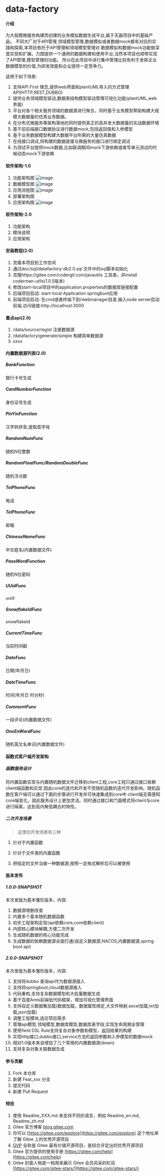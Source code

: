 # data-factory

#### 介绍
为大规模微服务构建而创建的业务模拟数据生成平台,属于天画项目中的基础产品。
不同大厂对于API管理,领域模型管理,数据模拟或者数据mock都有对应的实践和探索,本项目依托于API管理和领域模型管理对
数据模拟和数据mock功能做深度实现和扩展。力图提供一个通用的数据构建和使用平台,当然本项目也顺带实现了API管理,模型管理的功能。
所以在此项目中进行集中管理比较有利于发挥企业数据模型的价值,为研发效能和企业提供一定竞争力。

适用于如下场景:
1. 支持API First 理念,提供web界面和plantUML导入的方式管理API(HTTP,REST,DUBBO)
2. 提供业务领域模型驱动,数据表结构模型驱动管理可视化功能(plantUML,web界面)
3. 平台对各个相关服务领域的数据源进行聚合，同时基于业务模型帮助构建大规模大数据量的仿真业务数据。
4. 在分布式微服务等架构落地的同时提供真正的高并发大数据量的实战数据环境
5. 基于前后端接口数据协议进行数据mock,包括返回值和入参模型
6. 基于业务数据模型构建大数据平台所需的大量仿真数据
7. 在线接口调试,将构建的数据直接与微服务的接口进行绑定调试
8. 为测试平台提供mock数据,比如联调期间mock下游依赖或者写单元测试的时候动态mock下游依赖


#### 软件架构-1.0
1.  功能架构图
![image](doc/img/天画-数据工厂平台.png) 
2.  数据模型图
![image](doc/img/天画-数据工厂模型图.png) 
3.  应用流程图
![image](doc/img/天画-数据工厂流程图.png) 
4.  部署架构图
5.  应用架构图
![image](doc/img/天画-数据工厂项目功能架构图.png) 

#### 软件架构-2.0
1. 功能架构
2. 模块说明
3. 应用架构

#### 安装教程(2.0)
1. 克隆本项目到工作空间
2. 通过doc/sql/datafactory-db2.0.sql 文件中的sql脚本初始化
3. 克隆https://gitee.com/codergit.com/javautils 工具类，并install coderman-utils(1.0.5版本)
4. 修改start-local项目中的application.properties的数据库链接配置
5. 后端项目启动: start-local Application springboot应用
6. 前端项目启动: 在cmd或者终端下到/webmanager目录,输入node server启动前端,访问链接:http://localhost:3000



#### 重点api(2.0)

1.  /data/source/regist  注册数据源
2.  /datafactory/generate/simple  构建简单数据源
3.  xxxx



#### 内置数据源列表(2.0)

#####  BankFunction
银行卡号生成

#####  CardNumberFunction
身份证号生成

#####  PinYinFunction
汉字转拼音,提取首字母

#####  RandomNumFunc
随机N位整数

#####  RandomFloatFunc/RandomDoubleFunc
随机浮点数

#####  TelPhoneFunc
电话

#####  TelPhoneFunc
邮箱

#####  ChineseNameFunc
中文姓名(内置数据文件)

##### PassWordFunction
随机N位密码

##### UUidFunc
uuid

##### SnowflakeIdFunc
snowflakeId

##### CurrentTimeFunc
当前时间戳

##### DateFunc
日期(年月日)

##### DateTimeFunc
时间(年月日 时分秒)

##### CommentFunc
一段评论(内置数据文件)

##### OneEnWordFunc
随机英文名单词(内置数据文件)



#### 函数式客户端开发架构
##### 函数服务设计
将内置函数实现与内置随机数据文件迁移到client工程,core工程只通过接口依赖client端函数和实现
因此core的迭代和开发不受随机函数的迭代开发影响。随机函数在客户端可以通过下面的步骤进行开发并可快速集成到core中
client端无需感知core端变化，因此服务设计上更加灵活。同时通过接口和门面模式将client与core进行隔离，达到高内聚低耦合的特性。
##### 二次开发场景
>这里的开发场景有三种
1. 针对于内置函数 
    
2. 针对于文件类的内置函数

3. 把指定的文件当做一种数据源,按照一定格式解析后可以被使用


#### 版本发布

#####  1.0.0-SNAPSHOT
本次发版为基本雏形版本，内容:
1.  数据源增删改查
2.  内置多个基本随机数据函数
3.  初步工程架构定型(api依赖core,core依赖client)
4.  内部核心模块解耦,方便二次开发
5.  生成随机数据的核心功能完成
6.  生成数据的依赖数据源全面打通(自定义数据源,NACOS,内置数据源,spring boot api)

#####  2.0.0-SNAPSHOT
本次发版为基本雏形版本，内容:
1. 支持将dubbo 查询api作为数据源接入
2. 支持将springboot,cloud数据源接入
3. 代码重构,支持复杂数据模型和大批量数据生成
4. 基于百度Amis前端低代码框架，增加可视化管理界面
5. 支持自定义数据集加载(数据加载，数据属性绑定,大文件映射,excel加载,txt加载,json加载)
6. 调整工程模块,适应项目需求
7. 管理api模型,领域模型,数据库模型,数据库表字段,实现生命周期全管理
8. 使用field DSL Rule支持复杂对象参数和模型，返回结果的构建
9. 实现http接口,dubbo接口,service方法的返回参数和入参模型的数据mock
10. 相对1.0版本来说增加了几个常用的内置数据源(down)
11. 支持复杂对象关联数据生成



#### 参与贡献

1.  Fork 本仓库
2.  新建 Feat_xxx 分支
3.  提交代码
4.  新建 Pull Request


#### 特技

1.  使用 Readme\_XXX.md 来支持不同的语言，例如 Readme\_en.md, Readme\_zh.md
2.  Gitee 官方博客 [blog.gitee.com](https://blog.gitee.com)
3.  你可以 [https://gitee.com/explore](https://gitee.com/explore) 这个地址来了解 Gitee 上的优秀开源项目
4.  [GVP](https://gitee.com/gvp) 全称是 Gitee 最有价值开源项目，是综合评定出的优秀开源项目
5.  Gitee 官方提供的使用手册 [https://gitee.com/help](https://gitee.com/help)
6.  Gitee 封面人物是一档用来展示 Gitee 会员风采的栏目 [https://gitee.com/gitee-stars/](https://gitee.com/gitee-stars/)


